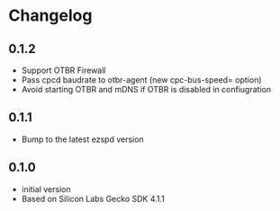 # Changelog

## 0.1.2
- Support OTBR Firewall
- Pass cpcd baudrate to otbr-agent (new cpc-bus-speed= option)
- Avoid starting OTBR and mDNS if OTBR is disabled in confiugration

## 0.1.1

- Bump to the latest ezspd version

## 0.1.0

- initial version
- Based on Silicon Labs Gecko SDK 4.1.1
